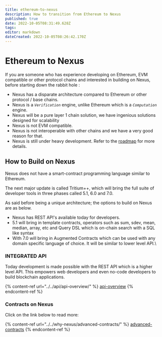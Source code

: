 ```yaml
---
title: ethereum-to-nexus
description: How to transition from Ethereum to Nexus
published: true
date: 2022-10-05T08:31:49.628Z
tags: 
editor: markdown
dateCreated: 2022-10-05T08:26:42.170Z
---
```


# Ethereum to Nexus

If you are someone who has experience developing on Ethereum, EVM compatible or other protocol chains and interested in building on Nexus, before starting down the rabbit hole   :

* Nexus has a disparate architecture compared to Ethereum or other protocol / base chains.
* Nexus is a _`Verification`_ engine, unlike Ethereum which is a _`Computation`_ engine.
* Nexus will be a pure layer 1 chain solution, we have ingenious solutions designed for scalability
* Nexus is not EVM compatible.
* Nexus is not interoperable with other chains and we have a very good reason for that.
* Nexus is still under heavy development. Refer to the [roadmap](https://nexus.io/roadmap) for more details.

## How to Build on Nexus

Nexus does not have a smart-contract programming language similar to Ethereum.&#x20;

The next major update is called Tritium++, which will bring the full suite of developer tools in three phases called 5.1, 6.0 and 7.0.

As said before being a unique architecture; the options to build on Nexus are as below.

* Nexus has REST API's available today for developers.
* 5.1 will bring in template contracts, operators such as sum, sdev, mean, median, array, etc and Query DSL which is on-chain search with a SQL like syntax
* With 7.0 will bring in Augmented Contracts which can be used with any domain specific language of choice. It will be similar to lower level API.\


### INTEGRATED API

Today development is made possible with the REST API which is a higher level API. This empowers  web developers and even no-code developers to build blockchain applications.

{% content-ref url="../../api/api-overview/" %}
[api-overview](../../api/api-overview/)
{% endcontent-ref %}

### Contracts on Nexus

Click on the link below to read more:

{% content-ref url="../../why-nexus/advanced-contracts/" %}
[advanced-contracts](../../why-nexus/advanced-contracts/)
{% endcontent-ref %}
